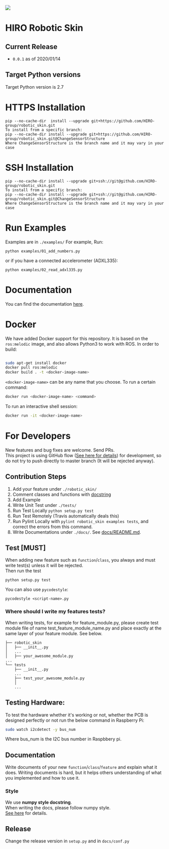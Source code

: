 ![](https://github.com/HIRO-group/robotic_skin/workflows/Python%20application/badge.svg)

# HIRO Robotic Skin
## Current Release
- `0.0.1` as of 2020/01/14

## Target Python versions
Target Python version is 2.7


# HTTPS Installation
```
pip --no-cache-dir  install --upgrade git+https://github.com/HIRO-group/robotic_skin.git
To install from a specific branch:
pip --no-cache-dir install --upgrade git+https://github.com/HIRO-group/robotic_skin.git@ChangeSensorStructure
Where ChangeSensorStructure is the branch name and it may vary in your case
```

# SSH Installation
```
pip --no-cache-dir install --upgrade git+ssh://git@github.com/HIRO-group/robotic_skin.git
To install from a specific branch:
pip --no-cache-dir install --upgrade git+ssh://git@github.com/HIRO-group/robotic_skin.git@ChangeSensorStructure
Where ChangeSensorStructure is the branch name and it may vary in your case
```

# Run Examples
Examples are in `./examples/`
For example, Run:
```
python examples/01_add_numbers.py
```

or if you have a connected accelerometer (ADXL335):
```
python examples/02_read_adxl335.py
```


# Documentation
You can find the documentation [here](http://hiro-group.ronc.one/robotic_skin/).

# Docker

We have added Docker support for this repository. It is based on the `ros:melodic` image, and also allows Python3 to work with ROS. In order to build:

```sh

sudo apt-get install docker
docker pull ros:melodic
docker build . -t <docker-image-name>
```

`<docker-image-name>` can be any name that you choose.
To run a certain command:

```sh
docker run <docker-image-name> <command>
```

To run an interactive shell session:

```sh
docker run -it <docker-image-name>
```


# For Developers
New features and bug fixes are welcome. Send PRs. <br>
This project is using GitHub flow ([See here for details](https://guides.github.com/introduction/flow/)) for development, so do not try to push directly to master branch (It will be rejected anyway).


## Contribution Steps
1. Add your feature under `./robotic_skin/`
2. Comment classes and functions with [docstring](https://en.wikipedia.org/wiki/Docstring)
3. Add Example 
4. Write Unit Test under `./tests/`
5. Run Test Locally `python setup.py test`
6. Run Test Remotely (Travis automatically deals this)
7. Run Pylint Locally with `pylint robotic_skin examples tests`, and correct the errors from this command.
8. Write Documentations under `./docs/`. See [docs/README.md](docs/README.md). 

## Test [MUST]
When adding new feature such as `function`/`class`, you always and must write test(s) unless it will be rejected. <br>
Then run the test

```
python setup.py test
```

You can also use `pycodestyle`:

```
pycodestyle <script-name>.py
```

### Where should I write my features tests?
When writing tests, for example for feature_module.py, please create test module file of name test_feature_module_name.py and place exactly at the same layer of your feature module.
See below. <br>

```
├── robotic_skin 
│   ├── __init__.py
│   ...
│   ├── your_awesome_module.py
...
└── tests
    ├── __init__.py
    ...
    ├── test_your_awesome_module.py
    │
    ...
```

## Testing Hardware:
To test the hardware whether it's working or not, whether the PCB is designed perfectly or not
run the below command in Raspberry Pi:
```bash
sudo watch i2cdetect -y bus_num
```
Where bus_num is the I2C bus number in Raspbbery pi.

## Documentation
Write documents of your new `function`/`class`/`feature` and explain what it does.
Writing documents is hard, but it helps others understanding of what you implemented and how to use it.

### Style
We use **numpy style docstring**. <br>
When writing the docs, please follow numpy style. <br>
[See here](https://numpydoc.readthedocs.io/en/latest/) for details. 

## Release
Change the release version in `setup.py` and in `docs/conf.py`
